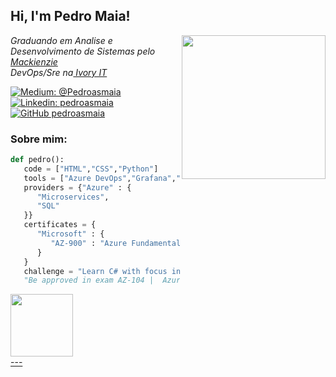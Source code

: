 <h2> Hi, I'm Pedro Maia!</h2>
<img align='right' src="https://www.contrastsecurity.com/hs-fs/hubfs/images/DevOps%20Solutions/devops-old-way.gif?width=1322&name=devops-old-way.gif" width="230">
<p><em>Graduando em Analise e Desenvolvimento de Sistemas pelo<a href="https://www.mackenzie.br/"> Mackienzie</a></br>DevOps/Sre na<a href="https://www.ivoryit.com.br/"> Ivory IT</a> 
</em></p>

[![Medium: @Pedroasmaia](https://img.shields.io/badge/Medium-%40pedroasmaia-lightgrey)](https://pedroasmaia.medium.com/)
[![Linkedin: pedroasmaia](https://img.shields.io/badge/-pedroasmaia-blue?style=flat-square&logo=Linkedin&logoColor=white&link=https://www.linkedin.com/in/pedroasmaia/)](https://www.linkedin.com/in/pedroasmaia/)
[![GitHub pedroasmaia](https://img.shields.io/github/followers/Pedroasmaia?label=follow&style=social)](https://github.com/Pedroasmaia)

### Sobre mim:

```python
def pedro():
   code = ["HTML","CSS","Python"]
   tools = ["Azure DevOps","Grafana","Terraform"]
   providers = {"Azure" : {
      "Microservices",
      "SQL"
   }}
   certificates = {
      "Microsoft" : {
         "AZ-900" : "Azure Fundamentals"
      }
   }
   challenge = "Learn C# with focus in Web Develop" +
   "Be approved in exam AZ-104 |  Azure Administrator Associate"

```
<div align="">
  <a href="https://github.com/GeovanniSantos1">
  <img height="100" src="https://github-readme-stats.vercel.app/api/top-langs/?username=pedroasmaia&layout=compact&langs_count=15"/>
</div>
---
